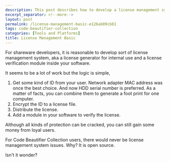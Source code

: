 ```yaml
---
description: This post describes how to develop a license management system for shareware.
excerpt_separator: <!--more-->
layout: post
permalink: /license-management-basic-e126ab09cb81
tags: code-beautifier-collection
categories: [Tools and Platforms]
title: License Management Basic
---
```

For shareware developers, it is reasonable to develop sort of license management system, aka a license generator for internal use and a license verification module inside your software.

It seems to be a lot of work but the logic is simple,

1. Get some kind of ID from your user. Network adapter MAC address was once the best choice. And now HDD serial number is preferred. As a matter of facts, you can combine them to generate a foot print for one computer.
1. Encrypt the ID to a license file.
1. Distribute the license.
1. Add a module in your software to verify the license.

Although all kinds of protection can be cracked, you can still gain some money from loyal users.

For Code Beautifier Collection users, there would never be license management system issues. Why? It is open source.

Isn't it wonder?
<!--more-->